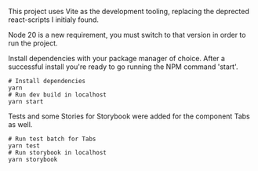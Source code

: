 This project uses Vite as the development tooling, replacing the deprected react-scripts I initialy found.

Node 20 is a new requirement, you must switch to that version in order to run the project.

Install dependencies with your package manager of choice.
After a successful install you're ready to go running the NPM command 'start'.

``` shell
# Install dependencies
yarn
# Run dev build in localhost
yarn start
```

Tests and some Stories for Storybook were added for the component Tabs as well.

``` shell
# Run test batch for Tabs
yarn test
# Run storybook in localhost
yarn storybook
```
